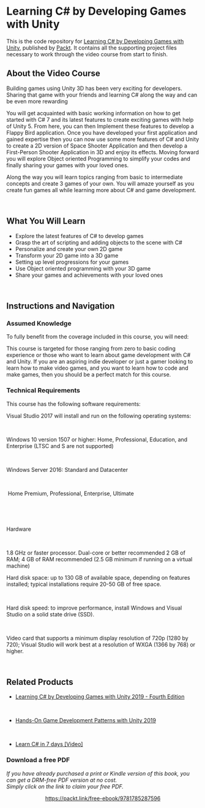 # Learning C# by Developing Games with Unity

This is the code repository for [Learning C# by Developing Games with Unity](https://www.packtpub.com/game-development/learning-c-developing-games-unity?utm_source=github&utm_medium=repository&utm_campaign=9781788628778), published by [Packt](https://www.packtpub.com/?utm_source=github). It contains all the supporting project files necessary to work through the video course from start to finish.

## About the Video Course

Building games using Unity 3D has been very exciting for developers. Sharing that game with your friends and learning C# along the way and can be even more rewarding 

You will get acquainted with basic working information on how to get started with C# 7 and its latest features to create exciting games with help of Unity 5. From here, you can then Implement these features to develop a Flappy Bird application. Once you have developed your first application and gained expertise then you can now use some more features of C# and Unity to create a 2D version of Space Shooter Application and then develop a First-Person Shooter Application in 3D and enjoy its effects. Moving forward you will explore Object oriented Programming to simplify your codes and finally sharing your games with your loved ones.

Along the way you will learn topics ranging from basic to intermediate concepts and create 3 games of your own. You will amaze yourself as you create fun games all while learning more about C# and game development.


 


<H2>What You Will Learn</H2>

<DIV class=book-info-will-learn-text>

<UL>

<LI>Explore the latest features of C# to develop games 

<LI>Grasp the art of scripting and adding objects to the scene with C#&nbsp; 

<LI>Personalize and create your own 2D game 

<LI>Transform your 2D game into a 3D game 

<LI>Setting up level progressions for your games&nbsp; 

<LI>Use Object oriented programming with your 3D game 

<LI>Share your games and achievements with your loved ones </LI></UL></DIV>


 


## Instructions and Navigation

### Assumed Knowledge

To fully benefit from the coverage included in this course, you will need:<br/>

This course is targeted for those ranging from zero to basic coding experience or those who want to learn about game development with C# and Unity. If you are an aspiring indie developer or just a gamer looking to learn how to make video games, and you want to learn how to code and make games, then you should be a perfect match for this course.

### Technical Requirements

This course has the following software requirements:<br/>

Visual Studio 2017 will install and run on the following operating systems:


 




Windows 10 version 1507 or higher: Home, Professional, Education, and Enterprise (LTSC and S are not supported)


 


Windows Server 2016: Standard and Datacenter 


 


 Home Premium, Professional, Enterprise, Ultimate


 


 




Hardware


 




1.8 GHz or faster processor. Dual-core or better recommended 2 GB of RAM; 4 GB of RAM recommended (2.5 GB minimum if running on a virtual machine)

Hard disk space: up to 130 GB of available space, depending on features installed; typical installations require 20-50 GB of free space.


 




Hard disk speed: to improve performance, install Windows and Visual Studio on a solid state drive (SSD).


 


Video card that supports a minimum display resolution of 720p (1280 by 720); Visual Studio will work best at a resolution of WXGA (1366 by 768) or higher.


 


## Related Products

* [Learning C# by Developing Games with Unity 2019 - Fourth Edition](https://www.packtpub.com/game-development/learning-c-developing-games-unity-2019-fourth-edition?utm_source=github&utm_medium=repository&utm_campaign=9781789532050)


 


* [Hands-On Game Development Patterns with Unity 2019](https://www.packtpub.com/game-development/hands-game-development-patterns-unity-2019?utm_source=github&utm_medium=repository&utm_campaign=9781789349337)


 


* [Learn C# in 7 days [Video]](https://www.packtpub.com/application-development/learn-c-7-days-video?utm_source=github&utm_medium=repository&utm_campaign=9781789135510)
### Download a free PDF

 <i>If you have already purchased a print or Kindle version of this book, you can get a DRM-free PDF version at no cost.<br>Simply click on the link to claim your free PDF.</i>
<p align="center"> <a href="https://packt.link/free-ebook/9781785287596">https://packt.link/free-ebook/9781785287596 </a> </p>